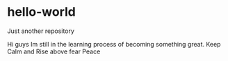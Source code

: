 # hello-world
Just another repository

Hi guys Im still in the learning process of becoming something great.
Keep Calm and Rise above fear 
Peace

